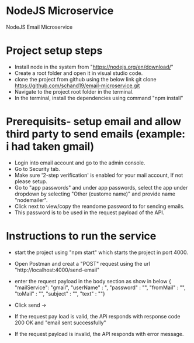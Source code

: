 # NodeJS Microservice

NodeJS Email Microservice 

# Project setup steps

* Install node in the system from "https://nodejs.org/en/download/"
* Create a root folder and open it in visual studio code.
* clone the project from github using the below link
  git clone https://github.com/schand19/email-microservice.git
* Navigate to the project root folder in the terminal.
* In the terminal, install the dependencies using command "npm install"


# Prerequisits- setup email and allow third party to send emails (example: i had taken gmail)
* Login into email account and go to the admin console.
* Go to Security tab.
* Make sure '2-step verification' is enabled for your mail account, If not please setup.
* Go to "app passwords" and under app passwords, select the app under dropdown by selecting "Other (custome name)" and provide name "nodemailer".
* Click next to view/copy the reandome password to for sending emails.
* This password is to be used in the request payload of the API.

# Instructions to run the service

* start the project using "npm start" which starts the project in port 4000.
* Open Postman and creat a "POST" request using the url "http://localhost:4000/send-email"
* enter the request payload in the body section as show in below
{ "mailService": "gmail",
  "userName" : "<your email>,
  "password" : "<password taken from gmail app passwords>", 
  "fromMail" : "<your email>",
  "toMail" : "<recepient mail id>",
  "subject" : "<subject of mail>",
  "text" : "<mail content>"}

* Click send -> 
* If the request pay load is valid, the APi responds with response code 200 OK and "email sent successfully"
* If the request payload is invalid, the API responds with error message.
